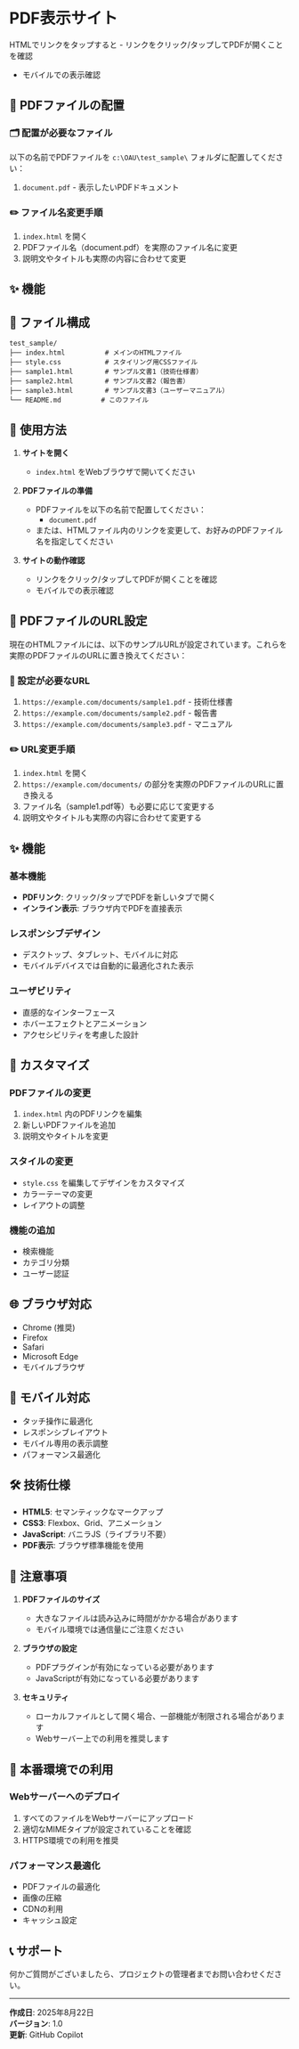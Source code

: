# PDF表示サイト

HTMLでリンクをタップすると   - リンクをクリック/タップしてPDFが開くことを確認
   - モバイルでの表示確認

## 📁 PDFファイルの配置

### 🗂️ 配置が必要なファイル
以下の名前でPDFファイルを `c:\OAU\test_sample\` フォルダに配置してください：

1. `document.pdf` - 表示したいPDFドキュメント

### ✏️ ファイル名変更手順
1. `index.html` を開く
2. PDFファイル名（document.pdf）を実際のファイル名に変更
3. 説明文やタイトルも実際の内容に合わせて変更

## ✨ 機能
## 📁 ファイル構成

```
test_sample/
├── index.html          # メインのHTMLファイル
├── style.css           # スタイリング用CSSファイル
├── sample1.html        # サンプル文書1（技術仕様書）
├── sample2.html        # サンプル文書2（報告書）
├── sample3.html        # サンプル文書3（ユーザーマニュアル）
└── README.md          # このファイル
```

## 🚀 使用方法

1. **サイトを開く**
   - `index.html` をWebブラウザで開いてください

2. **PDFファイルの準備**
   - PDFファイルを以下の名前で配置してください：
     - `document.pdf`
   - または、HTMLファイル内のリンクを変更して、お好みのPDFファイル名を指定してください

3. **サイトの動作確認**
   - リンクをクリック/タップしてPDFが開くことを確認
   - モバイルでの表示確認

## 🔗 PDFファイルのURL設定

現在のHTMLファイルには、以下のサンプルURLが設定されています。これらを実際のPDFファイルのURLに置き換えてください：

### 📁 設定が必要なURL
1. `https://example.com/documents/sample1.pdf` - 技術仕様書
2. `https://example.com/documents/sample2.pdf` - 報告書  
3. `https://example.com/documents/sample3.pdf` - マニュアル

### ✏️ URL変更手順
1. `index.html` を開く
2. `https://example.com/documents/` の部分を実際のPDFファイルのURLに置き換える
3. ファイル名（sample1.pdf等）も必要に応じて変更する
4. 説明文やタイトルも実際の内容に合わせて変更する

## ✨ 機能

### 基本機能
- **PDFリンク**: クリック/タップでPDFを新しいタブで開く
- **インライン表示**: ブラウザ内でPDFを直接表示

### レスポンシブデザイン
- デスクトップ、タブレット、モバイルに対応
- モバイルデバイスでは自動的に最適化された表示

### ユーザビリティ
- 直感的なインターフェース
- ホバーエフェクトとアニメーション
- アクセシビリティを考慮した設計

## 🔧 カスタマイズ

### PDFファイルの変更
1. `index.html` 内のPDFリンクを編集
2. 新しいPDFファイルを追加
3. 説明文やタイトルを変更

### スタイルの変更
- `style.css` を編集してデザインをカスタマイズ
- カラーテーマの変更
- レイアウトの調整

### 機能の追加
- 検索機能
- カテゴリ分類
- ユーザー認証

## 🌐 ブラウザ対応

- Chrome (推奨)
- Firefox
- Safari
- Microsoft Edge
- モバイルブラウザ

## 📱 モバイル対応

- タッチ操作に最適化
- レスポンシブレイアウト
- モバイル専用の表示調整
- パフォーマンス最適化

## 🛠️ 技術仕様

- **HTML5**: セマンティックなマークアップ
- **CSS3**: Flexbox、Grid、アニメーション
- **JavaScript**: バニラJS（ライブラリ不要）
- **PDF表示**: ブラウザ標準機能を使用

## 📝 注意事項

1. **PDFファイルのサイズ**
   - 大きなファイルは読み込みに時間がかかる場合があります
   - モバイル環境では通信量にご注意ください

2. **ブラウザの設定**
   - PDFプラグインが有効になっている必要があります
   - JavaScriptが有効になっている必要があります

3. **セキュリティ**
   - ローカルファイルとして開く場合、一部機能が制限される場合があります
   - Webサーバー上での利用を推奨します

## 🚀 本番環境での利用

### Webサーバーへのデプロイ
1. すべてのファイルをWebサーバーにアップロード
2. 適切なMIMEタイプが設定されていることを確認
3. HTTPS環境での利用を推奨

### パフォーマンス最適化
- PDFファイルの最適化
- 画像の圧縮
- CDNの利用
- キャッシュ設定

## 📞 サポート

何かご質問がございましたら、プロジェクトの管理者までお問い合わせください。

---

**作成日**: 2025年8月22日  
**バージョン**: 1.0  
**更新**: GitHub Copilot
